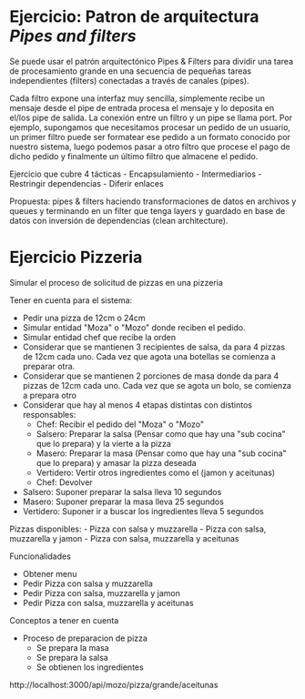 # Ejercicio: Patron de arquitectura **_Pipes and filters_**

Se puede usar el patrón arquitectónico Pipes & Filters para dividir una tarea de procesamiento grande en una secuencia de pequeñas tareas independientes (filters) conectadas a través de canales (pipes).

Cada filtro expone una interfaz muy sencilla, simplemente recibe un mensaje desde el pipe de entrada procesa el mensaje y lo deposita en el/los pipe de salida. La conexión entre un filtro y un pipe se llama port.
Por ejemplo, supongamos que necesitamos procesar un pedido de un usuario, un primer filtro puede ser formatear ese pedido a un formato conocido por nuestro sistema, luego podemos pasar a otro filtro que procese el pago de dicho pedido y finalmente un último filtro que almacene el pedido.

Ejercicio que cubre 4 tácticas - Encapsulamiento - Intermediarios - Restringir dependencias - Diferir enlaces

Propuesta: pipes & filters haciendo transformaciones de datos en archivos y queues y terminando en un filter que tenga layers y guardado en base de datos con inversión de dependencias (clean architecture).

# Ejercicio Pizzeria

Simular el proceso de solicitud de pizzas en una pizzeria

Tener en cuenta para el sistema:

- Pedir una pizza de 12cm o 24cm
- Simular entidad "Moza" o "Mozo" donde reciben el pedido.
- Simular entidad chef que recibe la orden
- Considerar que se mantienen 3 recipientes de salsa, da para 4 pizzas de 12cm cada uno. Cada vez que agota una botellas se comienza a preparar otra.
- Considerar que se mantienen 2 porciones de masa donde da para 4 pizzas de 12cm cada uno. Cada vez que se agota un bolo, se comienza a prepara otro
- Considerar que hay al menos 4 etapas distintas con distintos responsables:
  - Chef: Recibir el pedido del "Moza" o "Mozo"
  - Salsero: Preparar la salsa (Pensar como que hay una "sub cocina" que lo prepara) y la vierte a la pizza
  - Masero: Preparar la masa (Pensar como que hay una "sub cocina" que lo prepara) y amasar la pizza deseada
  - Vertidero: Vertir otros ingredientes como el (jamon y aceitunas)
  - Chef: Devolver
- Salsero: Suponer preparar la salsa lleva 10 segundos
- Masero: Suponer preparar la masa lleva 25 segundos
- Vertidero: Suponer ir a buscar los ingredientes lleva 5 segundos

Pizzas disponibles: - Pizza con salsa y muzzarella - Pizza con salsa, muzzarella y jamon - Pizza con salsa, muzzarella y aceitunas

Funcionalidades

- Obtener menu
- Pedir Pizza con salsa y muzzarella
- Pedir Pizza con salsa, muzzarella y jamon
- Pedir Pizza con salsa, muzzarella y aceitunas

Conceptos a tener en cuenta

- Proceso de preparacion de pizza
  - Se prepara la masa
  - Se prepara la salsa
  - Se obtienen los ingredientes

http://localhost:3000/api/mozo/pizza/grande/aceitunas
